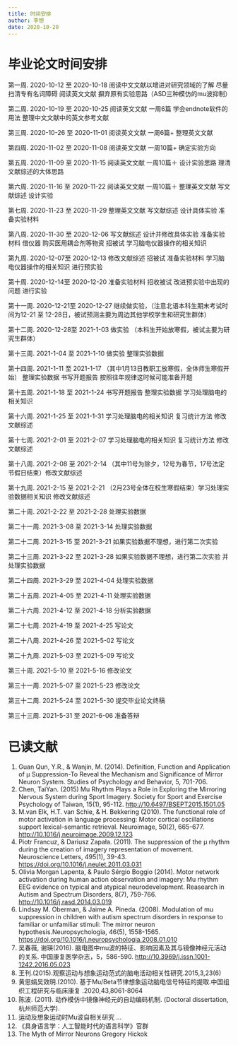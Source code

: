 ```yaml
---
title: 时间安排
author: 李想
date: 2020-10-20
---
```

# 毕业论文时间安排
第一周.	2020-10-12 至 2020-10-18 阅读中文文献以增进对研究领域的了解 尽量扫清专有名词障碍 阅读英文文献 摒弃原有实验思路（ASD三种模仿的mu波抑制）

第二周.	2020-10-19 至 2020-10-25 阅读英文文献 一周6篇 学会endnote软件的用法 整理中文文献中的英文参考文献

第三周.	2020-10-26 至 2020-11-01 阅读英文文献 一周6篇+ 整理英文文献

第四周.	2020-11-02 至 2020-11-08 阅读英文文献 一周10篇+ 确定实验方向

第五周.	2020-11-09 至 2020-11-15 阅读英文文献 一周10篇＋ 设计实验思路
理清文献综述的大体思路 

第六周.	2020-11-16 至 2020-11-22 阅读英文文献 一周10篇＋ 整理英文文献 写文献综述 设计实验

第七周.	2020-11-23 至 2020-11-29 整理英文文献 写文献综述 设计具体实验 准备实验材料

第八周.	2020-11-30 至 2020-12-06 写文献综述 设计并修改具体实验 准备实验材料 借仪器 购买医用耦合剂等物资 招被试 学习脑电仪器操作的相关知识

第九周.	2020-12-07至 2020-12-13 修改文献综述 招被试 准备实验材料
学习脑电仪器操作的相关知识 进行预实验

第十周.	2020-12-14至 2020-12-20 准备实验材料 招收被试 改进预实验中出现的问题 进行实验

第十一周.	2020-12-21至 2020-12-27 继续做实验，（注意北语本科生期末考试时间为12-21 至 12-28日，被试预测主要为周边其他学校学生和研究生群体）

第十二周.	2020-12-28至 2021-1-03 做实验 （本科生开始放寒假，被试主要为研究生群体） 

第十三周.	2021-1-04 至 2021-1-10 做实验 整理实验数据 

第十四周.	2021-1-11 至 2021-1-17 （其中1月13日教职工放寒假，全体师生寒假开始） 整理实验数据 书写开题报告 按照往年规律这时候可能准备开题

第十五周.	2021-1-18 至 2021-1-24 书写开题报告 整理实验数据 学习处理脑电的相关知识

第十六周.	2021-1-25 至 2021-1-31 学习处理脑电的相关知识 复习统计方法 修改文献综述

第十七周.	2021-2-01 至 2021-2-07 学习处理脑电的相关知识 复习统计方法 修改文献综述 

第十八周.	2021-2-08 至 2021-2-14
（其中11号为除夕，12号为春节，17号法定节假日结束）修改文献综述 

第十九周.	2021-2-15 至 2021-2-21 （2月23号全体在校生寒假结束）学习处理实验数据相关知识 修改文献综述

第二十周.	2021-2-22 至 2021-2-28 处理实验数据 

第二十一周.	2021-3-08 至 2021-3-14 处理实验数据

第二十二周.	2021-3-15 至 2021-3-21 如果实验数据不理想，进行第二次实验

第二十三周.	2021-3-22 至 2021-3-28 如果实验数据不理想，进行第二次实验 并处理实验数据

第二十四周.	2021-3-29 至 2021-4-04 处理实验数据

第二十五周.	2021-4-05 至 2021-4-11 处理实验数据

第二十六周.	2021-4-12 至 2021-4-18 分析实验数据 

第二十七周.	2021-4-19 至 2021-4-25 写论文

第二十八周.	2021-4-26 至 2021-5-02 写论文

第二十九周.	2021-5-03 至 2021-5-09 写论文

第三十周.	2021-5-10 至 2021-5-16 修改论文

第三十一周.	2021-5-07 至 2021-5-23 修改论文

第三十二周.	2021-5-24 至 2021-5-30 提交毕业论文终稿

第三十三周.	2021-5-31 至 2021-6-06 准备答辩

# 已读文献
1.	Guan Qun, Y.R., & Wanjin, M. (2014). Definition, Function and Application of μ Suppression-To Reveal the Mechanism and Significance of Mirror Neuron System. Studies of Psychology and Behavior, 5, 701-706. 
2.	Chen, TaiYan. (2015) Mu Rhythm Plays a Role in Exploring the Mirroring Nervous System during Sport Imagery. Society for Sport and Exercise Psychology of Taiwan, 15(1), 95-112. http://10.6497/BSEPT2015.1501.05
3.	M.van Elk, H.T. van Schie, & H. Bekkering (2010). The functional role of motor activation in language processing: Motor cortical oscillations support lexical-semantic retrieval. Neuroimage, 50(2), 665-677. http://10.1016/j.neuroimage.2009.12.123
4.	Piotr Francuz, & Dariusz Zapała. (2011). The suppression of the μ rhythm during the creation of imagery representation of movement. Neuroscience Letters, 495(1), 39-43. https://doi.org/10.1016/j.neulet.2011.03.031
5.	Olivia Morgan Lapenta, & Paulo Sérgio Boggio (2014). Motor network activation during human action observation and imagery: Mu rhythm EEG evidence on typical and atypical neurodevelopment. Reasearch in Autism and Spectrum Disorders, 8(7), 759-766. http://10.1016/j.rasd.2014.03.019 
6.	Lindsay M. Oberman, & Jaime A. Pineda. (2008). Modulation of mu suppression in children with autism spectrum disorders in response to familiar or unfamiliar stimuli: The mirror neuron hypothesis.Neuropsychologia, 46(5), 1558-1565. https://doi.org/10.1016/j.neuropsychologia.2008.01.010
7.	吴春薇, 谢瑛(2016). 脑电图中mu波的特征、影响因素及其与镜像神经元活动的关系. 中国康复医学杂志，5，586-590. http://10.3969/j.issn.1001-1242.2016.05.023
8.	王刊.(2015).观察运动与想象运动范式的脑电活动相关性研究.2015,3,23(6)
9.	黄思娟吴效明.(2010). 基于Mu/Beta节律想象运动脑电信号特征的提取.中国组织工程研究与临床康复 .2020,43,8061-8064
10.	陈波. (2011). 动作模仿中镜像神经元的自动编码机制. (Doctoral dissertation, 杭州师范大学).
11.	运动及想象运动时Mu波自相关研究 
…
12.	《具身语言学：人工智能时代的语言科学》官群
13.	The Myth of Mirror Neurons  Gregory Hickok


